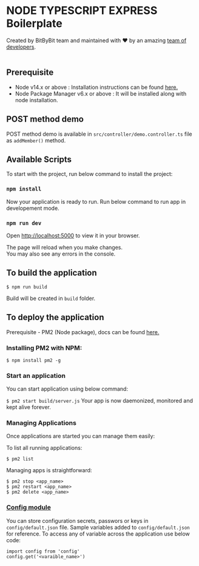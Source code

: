 # NODE TYPESCRIPT EXPRESS Boilerplate

<div>
  Created by BitByBit team and maintained with ❤️ by an amazing <a href="https://www.hackerearth.com/challenges/hackathon/airbus-aerothon-40-finale/dashboard/1bfeeee/team/">team of developers</a>.
</div><br />

## Prerequisite

- Node v14.x or above : Installation instructions can be found [here.](https://nodejs.dev/learn/how-to-install-nodejs)
- Node Package Manager v6.x or above : It will be installed along with node installation.

## POST method demo

POST method demo is available in `src/controller/demo.controller.ts` file as `addMember()` method.

## Available Scripts

To start with the project, run below command to install the project:

### `npm install`

Now your application is ready to run. Run below command to run app in developement mode.

### `npm run dev`

Open [http://localhost:5000](http://localhost:5000) to view it in your browser.

The page will reload when you make changes.\
You may also see any errors in the console.

## To build the application

`$ npm run build`

Build will be created in `build` folder.

## To deploy the application

Prerequisite - PM2 (Node package), docs can be found [here.](https://www.npmjs.com/package/pm2)

### Installing PM2 with NPM:

`$ npm install pm2 -g`

### Start an application

You can start application using below command:

`$ pm2 start build/server.js`
Your app is now daemonized, monitored and kept alive forever.

### Managing Applications

Once applications are started you can manage them easily:

To list all running applications:

`$ pm2 list`

Managing apps is straightforward:

`$ pm2 stop <app_name>` \
`$ pm2 restart <app_name>`\
`$ pm2 delete <app_name>`

### [Config module](https://www.npmjs.com/package/config)

You can store configuration secrets, passwors or keys in `config/default.json` file. Sample variables added to `config/default.json` for reference. To access any of variable across the application use below code:

`import config from 'config'` \
`config.get('<varaible_name>')`

